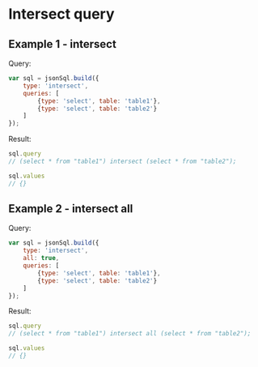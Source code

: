 # Intersect query

## Example 1 - intersect

Query:

``` js
var sql = jsonSql.build({
    type: 'intersect',
    queries: [
        {type: 'select', table: 'table1'},
        {type: 'select', table: 'table2'}
    ]
});
```

Result:

``` js
sql.query
// (select * from "table1") intersect (select * from "table2");

sql.values
// {}
```

## Example 2 - intersect all

Query:

``` js
var sql = jsonSql.build({
    type: 'intersect',
    all: true,
    queries: [
        {type: 'select', table: 'table1'},
        {type: 'select', table: 'table2'}
    ]
});
```

Result:

``` js
sql.query
// (select * from "table1") intersect all (select * from "table2");

sql.values
// {}
```
